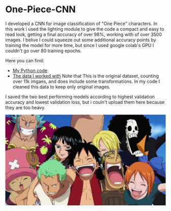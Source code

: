 # One-Piece-CNN
I developed a CNN for image classification of "One Piece" characters. 
In this work i used the lighting module to give the code a compact and easy to read look, getting a final accuracy of over 98%, working with of over 3500 images.
I belive I could squeeze out some additional accuracy points by training the model for more time, but since I used google colab's GPU I couldn't go over 80 training epochs.

Here you can find:
- [My Python code](https://github.com/ANDREAaNAPPI/One-Piece-CNN/blob/main/One%20Piece%20CNN.ipynb)
- [The data I worked with](https://www.kaggle.com/datasets/ibrahimserouis99/one-piece-image-classifier) Note that This is the original dataset, counting over 11k imgaes, and does include some transformations. In my code I cleaned this data to keep only original images.

I saved the two best performing models according to highest validation accuracy and lowest validation loss, but i couln't upload them here because they are too heavy.


  
![image](https://github.com/ANDREAaNAPPI/Werhouse-of-stuff/blob/main/OP_crew.jpeg)

